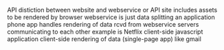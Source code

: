 API
distiction between website and webservice or API
site includes assets to be rendered by browser
webservice is just data
splitting an application
phone app handles rendering of data rcvd from webservice
servers communicating to each other
example is Netflix
client-side javascript application
client-side rendering of data (single-page app) like gmail
